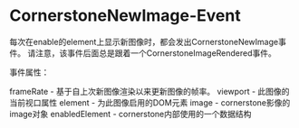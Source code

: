 # CornerstoneNewImage-Event
每次在enable的element上显示新图像时，都会发出CornerstoneNewImage事件。 请注意，该事件后面总是跟着一个CornerstoneImageRendered事件。

事件属性：

frameRate - 基于自上次新图像渲染以来更新图像的帧率。
viewport - 此图像的当前视口属性
element - 为此图像启用的DOM元素
image - cornerstone影像的image对象
enabledElement - cornerstone内部使用的一个数据结构
